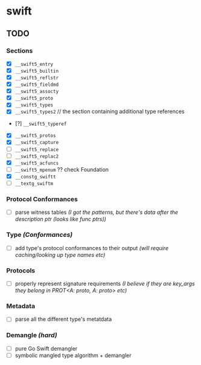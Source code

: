 # swift

## TODO

### Sections

- [x] `__swift5_entry`
- [x] `__swift5_builtin`
- [x] `__swift5_reflstr`
- [x] `__swift5_fieldmd`
- [x] `__swift5_assocty`
- [x] `__swift5_proto`
- [x] `__swift5_types`
- [x] `__swift5_types2` // the section containing additional type references
- [?] `__swift5_typeref`
- [x] `__swift5_protos`
- [x] `__swift5_capture`
- [ ] `__swift5_replace`
- [ ] `__swift5_replac2`
- [x] `__swift5_acfuncs`
- [ ] `__swift5_mpenum` ?? check Foundation
- [x] `__constg_swiftt`
- [ ] `__textg_swiftm`

### Protocol Conformances

- [ ] parse witness tables *(I got the patterns, but there's data after the description ptr (looks like func ptrs))*

### Type *(Conformances)*

- [ ] add type's protocol conformances to their output *(will require caching/looking up type names etc)*

### Protocols

- [ ] properly represent signature requirements *(I believe if they are key_args they belong in PROT<A: proto, A: proto> etc)*

### Metadata

- [ ] parse all the different type's metatdata

### Demangle *(hard)*

- [ ] pure Go Swift demangler
- [ ] symbolic mangled type algorithm + demangler